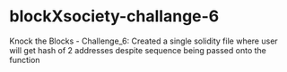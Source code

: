# blockXsociety-challange-6
Knock the Blocks - Challenge_6: Created a single solidity file where user will get hash of 2 addresses despite sequence being passed onto the function
